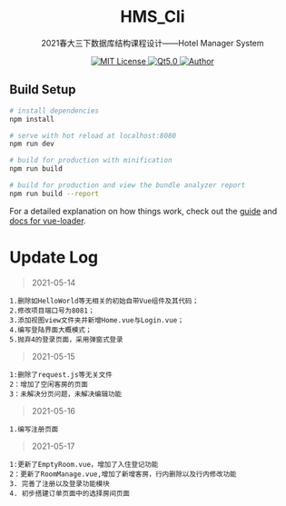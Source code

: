 <p align="center">
<h1 align="center">HMS_Cli </h1>
<p align="center">2021春大三下数据库结构课程设计——Hotel Manager System</p>
<p align="center">
    <a href="https://github.com/CoderGay/">
        <img src="https://img.shields.io/badge/license-MIT-green" alt="MIT License" />
    </a>
    <a href="https://cn.vuejs.org/">
        <img src="https://img.shields.io/badge/Frame-Vue.js%202.0%2B-success" alt="Qt5.0">
    </a>
    <a href="https://github.com/amazing-kun">
        <img src="https://img.shields.io/badge/author-amazing--kun%20%26%20%20CoderGay-blueviolet" alt="Author">
    </a>
</p>

## Build Setup

``` bash
# install dependencies
npm install

# serve with hot reload at localhost:8080
npm run dev

# build for production with minification
npm run build

# build for production and view the bundle analyzer report
npm run build --report
```

For a detailed explanation on how things work, check out the [guide](http://vuejs-templates.github.io/webpack/) and [docs for vue-loader](http://vuejs.github.io/vue-loader).



# Update Log

> 2021-05-14

```
1.删除如HelloWorld等无相关的初始自带Vue组件及其代码；
2.修改项目端口号为8081；
3.添加视图view文件夹并新增Home.vue与Login.vue；
4.编写登陆界面大概模式；
5.抛弃4的登录页面，采用弹窗式登录

```

> 2021-05-15

```
1:删除了request.js等无关文件
2：增加了空闲客房的页面
3：未解决分页问题，未解决编辑功能
```

> 2021-05-16

```
1.编写注册页面
```

> 2021-05-17

```
1:更新了EmptyRoom.vue，增加了入住登记功能
2：更新了RoomManage.vue,增加了新增客房，行内删除以及行内修改功能
3. 完善了注册以及登录功能模块
4. 初步搭建订单页面中的选择房间页面
```

